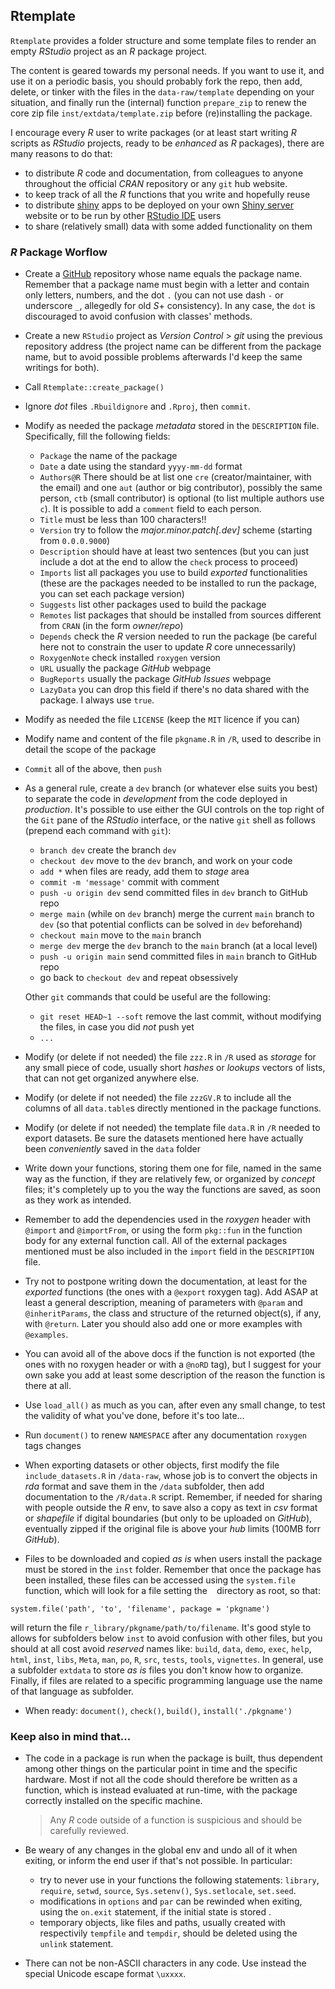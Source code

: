 ## Rtemplate

`Rtemplate` provides a folder structure and some template files to render an empty *RStudio* project as an *R* package project. 

The content is geared towards my personal needs. If you want to use it, and use it on a periodic basis, you should probably fork the repo, then add, delete, or tinker with the files in the `data-raw/template` depending on your situation, and finally run the (internal) function `prepare_zip` to renew the core zip file `inst/extdata/template.zip` before (re)installing the package.

I encourage every $R$ user to write packages (or at least start writing $R$ scripts as *RStudio* projects, ready to be *enhanced* as $R$ packages), there are many reasons to do that:
- to distribute $R$ code and documentation, from colleagues to anyone throughout the official *CRAN* repository or any `git` hub website.   
- to keep track of all the $R$ functions that you write and hopefully reuse
- to distribute [shiny](https://github.com/rstudio/shiny) apps to be deployed on your own [Shiny server](https://docs.posit.co/shiny-server/) website or to be run by other [RStudio IDE](https://posit.co/products/open-source/rstudio/) users
- to share (relatively small) data with some added functionality on them  


### *R* Package Worflow

- Create a [GitHub](https://github.com/lvalnegri/) repository whose name equals the package name. Remember that a package name must begin with a letter and contain only letters, numbers, and the dot `.` (you can not use dash `-` or underscore `_`, allegedly for old $S+$ consistency). In any case, the `dot` is discouraged to avoid confusion with classes' methods.

- Create a new `RStudio` project as *Version Control* \> *git* using the previous repository address (the project name can be different from the package name, but to avoid possible problems afterwards I'd keep the same writings for both).

- Call `Rtemplate::create_package()`

- Ignore *dot* files `.Rbuildignore` and `.Rproj`, then `commit`. 

- Modify as needed the package *metadata* stored in the `DESCRIPTION` file. Specifically, fill the following fields:
  - `Package` the name of the package
  - `Date` a date using the standard `yyyy-mm-dd` format
  - `Authors@R` There should be at list one `cre` (creator/maintainer, with the email) and one `aut` (author or big contributor), possibly the same person, `ctb` (small contributor) is optional (to list multiple authors use `c`). It is possible to add a `comment` field to each person.
  - `Title` must be less than 100 characters!!
  - `Version` try to follow the *major.minor.patch[.dev]* scheme (starting from `0.0.0.9000`)
  - `Description` should have at least two sentences (but you can just include a dot at the end to allow the `check` process to proceed)
  - `Imports` list all packages you use to build *exported* functionalities (these are the packages needed to be installed to run the package, you can set each package version)
  - `Suggests` list other packages used to build the package
  - `Remotes` list packages that should be installed from sources different from `CRAN` (in the form *owner/repo*)
  - `Depends` check the *R* version needed to run the package (be careful here not to constrain the user to update $R$ core unnecessarily)
  - `RoxygenNote` check installed `roxygen` version
  - `URL` usually the package *GitHub* webpage
  - `BugReports` usually the package *GitHub* *Issues* webpage
  - `LazyData` you can drop this field if there's no data shared with the package. I always use `true`.

- Modify as needed the file `LICENSE` (keep the `MIT` licence if you can)

- Modify name and content of the file `pkgname.R` in `/R`, used to describe in detail the scope of the package

- `Commit` all of the above, then `push`

- As a general rule, create a `dev` branch (or whatever else suits you best) to separate the code in *development* from the code deployed in *production*. It's possible to use either the GUI controls on the top right of the `Git` pane of the *RStudio* interface, or the native `git` shell as follows (prepend each command with `git`):
  - `branch dev` create the branch `dev`
  - `checkout dev` move to the `dev` branch, and work on your code
  - `add *` when files are ready, add them to *stage* area
  - `commit -m 'message'` commit with comment
  - `push -u origin dev` send committed files in `dev` branch to GitHub repo
  - `merge main` (while on `dev` branch) merge the current `main` branch to `dev` (so that potential conflicts can be solved in `dev` beforehand)
  - `checkout main` move to the `main` branch
  - `merge dev` merge the `dev` branch to the `main` branch (at a local level)
  - `push -u origin main` send committed files in `main` branch  to GitHub repo
  - go back to `checkout dev` and repeat obsessively

  Other `git` commands that could be useful are the following:
  - `git reset HEAD~1 --soft` remove the last commit, without modifying the files, in case you did *not* push yet
  - `...` 

- Modify (or delete if not needed) the file `zzz.R` in `/R` used as *storage* for any small piece of code, usually short *hashes* or *lookups* vectors of lists, that can not get organized anywhere else. 

- Modify (or delete if not needed) the file `zzzGV.R` to include all the columns of all `data.table`s directly mentioned in the package functions.

- Modify (or delete if not needed) the template file `data.R` in `/R` needed to export datasets. Be sure the datasets mentioned here have actually been *conveniently* saved in the `data` folder

- Write down your functions, storing them one for file, named in the same way as the function, if they are relatively few, or organized by *concept* files; it's completely up to you the way the functions are saved, as soon as they work as intended.

- Remember to add the dependencies used in the *roxygen* header with `@import` and `@importFrom`, or using the form `pkg::fun` in the function body for any external function call. All of the external packages mentioned must be also included in the `import` field in the `DESCRIPTION` file.

- Try not to postpone writing down the documentation, at least for the *exported* functions (the ones with a `@export` roxygen tag). Add ASAP at least a general description, meaning of parameters with `@param` and `@inheritParams`, the class and structure of the returned object(s), if any, with `@return`. Later you should also add one or more examples with `@examples`. 

- You can avoid all of the above docs if the function is not exported (the ones with no roxygen header or with a `@noRD` tag), but I suggest for your own sake you add at least some description of the reason the function is there at all. 

- Use `load_all()` as much as you can, after even any small change, to test the validity of what you've done, before it's too late...

- Run `document()` to renew `NAMESPACE` after any documentation `roxygen` tags changes

- When exporting datasets or other objects, first modify the file `include_datasets.R` in `/data-raw`, whose job is to convert the objects in *rda* format and save them in the `/data` subfolder, then add documentation to the `/R/data.R` script. Remember, if needed for sharing with people outside the *R* env, to save also a copy as text in *csv* format or *shapefile* if digital boundaries (but only to be uploaded on *GitHub*), eventually zipped if the original file is above your *hub* limits (100MB forr *GitHub*).

- Files to be downloaded and copied *as is* when users install the package must be stored in the `inst` folder. Remember that once the package has been installed, these files can be accessed using the `system.file` function, which will look for a file setting the ` ` directory as root, so that:
```
system.file('path', 'to', 'filename', package = 'pkgname')
``` 
will return the file `r_library/pkgname/path/to/filename`. It's good style to allows for subfolders below `inst` to avoid confusion with other files, but you should at all cost avoid *reserved* names like: `build`, `data`, `demo`, `exec`, `help`, `html`, `inst`, `libs`, `Meta`, `man`, `po`, `R`, `src`, `tests`, `tools`, `vignettes`. In general, use a subfolder `extdata` to store *as is* files you don't know how to organize. Finally, if files are related to a specific programming language use the name of that language as subfolder.

- When ready: `document()`, `check()`, `build()`, `install('./pkgname')`

### Keep also in mind that...

- The code in a package is run when the package is built, thus dependent among other things on the particular point in time and the specific hardware. Most if not all the code should therefore be written as a function, which is instead evaluated at run-time, with the package correctly installed on the specific machine. 
  > Any $R$ code outside of a function is suspicious and should be carefully reviewed.

- Be weary of any changes in the global env and undo all of it when exiting, or inform the end user if that's not possible. In particular:
  - try to never use in your functions the following statements: `library`, `require`, `setwd`, `source`, `Sys.setenv()`, `Sys.setlocale`, `set.seed`. 
  - modifications in `options` and `par` can be rewinded when exiting, using the `on.exit` statement, if the initial state is stored . 
  - temporary objects, like files and paths, usually created with respectivily `tempfile` and `tempdir`, should be deleted using the `unlink` statement.

- There can not be non-ASCII characters in any code. Use instead the special Unicode escape format `\uxxxx`. 
